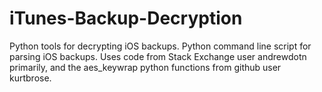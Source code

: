 # iTunes-Backup-Decryption
Python tools for decrypting iOS backups.
Python command line script for parsing iOS backups. Uses code from Stack Exchange user andrewdotn primarily, and the aes_keywrap python functions from github user kurtbrose.
